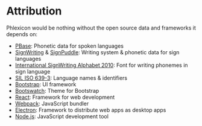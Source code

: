 <!-- TODO: Ensure I am compliant with citation requirements like including licenses in bundled app, specific citation formats, etc. -->
# Attribution

Phlexicon would be nothing without the open source data and frameworks it depends on:
- [PBase](https://pbase.phon.chass.ncsu.edu/): Phonetic data for spoken languages
- [SignWriting](https://www.signwriting.org/) & [SignPuddle](https://signpuddle.org/): Writing system & phonetic data for sign languages
- [International SignWriting Alphabet 2010](https://www.signbank.org/iswa/): Font for writing phonemes in sign language
- [SIL ISO 639-3](https://iso639-3.sil.org/): Language names & identifiers
- [Bootstrap](https://getbootstrap.com/): UI framework
- [Bootswatch](https://bootswatch.com/): Theme for Bootstrap
- [React](https://react.dev/): Framework for web development
- [Webpack](https://webpack.js.org/): JavaScript bundler
- [Electron](https://www.electronjs.org/): Framework to distribute web apps as desktop apps
- [Node.js](https://nodejs.org/): JavaScript development tool
